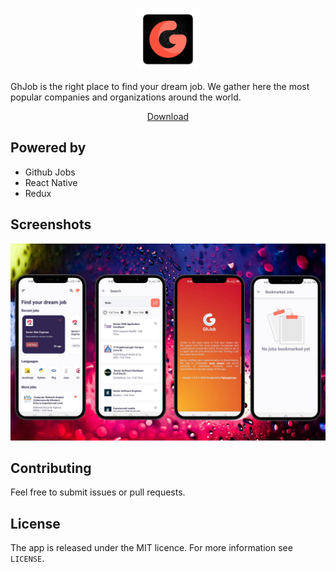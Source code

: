 <p align="center">
  <img src="assets/logo.png" height="100"/>
</p>

GhJob is the right place to find your dream job. We gather here the most popular companies and organizations around the world.

<p align="center">
  <a id="raw-url" href="https://github.com/PatrissolJuns/ghjob/raw/master/assets/GhJob.apk" download>Download</a>
<p>

## Powered by

-  Github Jobs
-  React Native
-  Redux

## Screenshots

![Screenshot](assets/app_screenshots.jpg)

## Contributing

Feel free to submit issues or pull requests.

## License

The app is released under the MIT licence. For more information see `LICENSE`.
